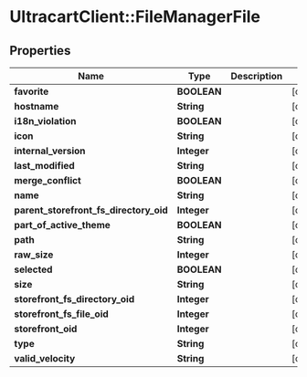 # UltracartClient::FileManagerFile

## Properties
Name | Type | Description | Notes
------------ | ------------- | ------------- | -------------
**favorite** | **BOOLEAN** |  | [optional] 
**hostname** | **String** |  | [optional] 
**i18n_violation** | **BOOLEAN** |  | [optional] 
**icon** | **String** |  | [optional] 
**internal_version** | **Integer** |  | [optional] 
**last_modified** | **String** |  | [optional] 
**merge_conflict** | **BOOLEAN** |  | [optional] 
**name** | **String** |  | [optional] 
**parent_storefront_fs_directory_oid** | **Integer** |  | [optional] 
**part_of_active_theme** | **BOOLEAN** |  | [optional] 
**path** | **String** |  | [optional] 
**raw_size** | **Integer** |  | [optional] 
**selected** | **BOOLEAN** |  | [optional] 
**size** | **String** |  | [optional] 
**storefront_fs_directory_oid** | **Integer** |  | [optional] 
**storefront_fs_file_oid** | **Integer** |  | [optional] 
**storefront_oid** | **Integer** |  | [optional] 
**type** | **String** |  | [optional] 
**valid_velocity** | **String** |  | [optional] 



